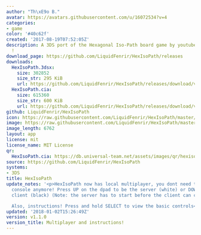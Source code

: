 ```yaml
---
author: "Th\xE9o B."
avatar: https://avatars.githubusercontent.com/u/16072534?v=4
categories:
- game
color: '#40c62f'
created: '2017-08-19T07:52:05Z'
description: A 3DS port of the Hexagonal Iso-Path board game by youtuber pocket83
  !
download_page: https://github.com/LiquidFenrir/HexIsoPath/releases
downloads:
  HexIsoPath.3dsx:
    size: 302852
    size_str: 295 KiB
    url: https://github.com/LiquidFenrir/HexIsoPath/releases/download/v1.1.0/HexIsoPath.3dsx
  HexIsoPath.cia:
    size: 615360
    size_str: 600 KiB
    url: https://github.com/LiquidFenrir/HexIsoPath/releases/download/v1.1.0/HexIsoPath.cia
github: LiquidFenrir/HexIsoPath
icon: https://raw.githubusercontent.com/LiquidFenrir/HexIsoPath/master/icon.png
image: https://raw.githubusercontent.com/LiquidFenrir/HexIsoPath/master/banner.png
image_length: 6762
layout: app
license: mit
license_name: MIT License
qr:
  HexIsoPath.cia: https://db.universal-team.net/assets/images/qr/hexisopathcia.png
source: https://github.com/LiquidFenrir/HexIsoPath
systems:
- 3DS
title: HexIsoPath
update_notes: '<p>HexIsoPath now has local multiplayer, you dont need to pass the
  console anymore! Press UP on the dpad to be the server (white) or DOWN to be the
  client (black) (Note: the server has to start before the client can connect)<br>

  Also, instructions! Press and hold SELECT to view the basic controls</p>'
updated: '2018-01-02T15:26:49Z'
version: v1.1.0
version_title: Multiplayer and instructions!
---
```

